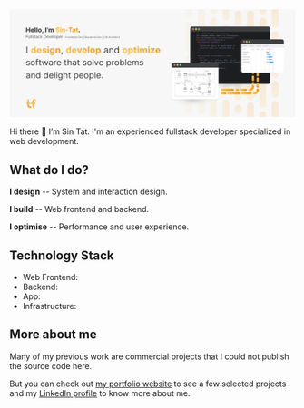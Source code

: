 <picture>
  <source media="(prefers-color-scheme: dark)" srcset="cover_github_dark.png">
  <source media="(prefers-color-scheme: light)" srcset="cover_github.png">
  <img alt="I design, develop and optimize software that solve problems and delight people" src="cover_github.png">
</picture>

Hi there 👋 I’m Sin Tat. I'm an experienced fullstack developer specialized in web development.

## What do I do?
**I design** -- System and interaction design.

**I build** -- Web frontend and backend.

**I optimise** -- Performance and user experience.

## Technology Stack
- Web Frontend: 
- Backend: 
- App: 
- Infrastructure: 

## More about me
Many of my previous work are commercial projects that I could not publish the source code here. 

But you can check out [my portfolio website](https://sintat.fan) to see a few selected projects and my [LinkedIn profile](https://www.linkedin.com/in/sintatfan/) to know more about me.

